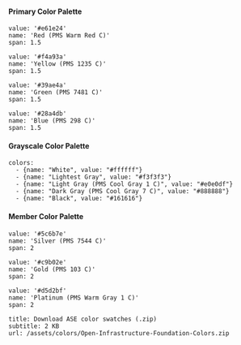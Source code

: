 #### **Primary Color Palette**  

```color
value: '#e61e24'
name: 'Red (PMS Warm Red C)'
span: 1.5
```
```color
value: '#f4a93a'
name: 'Yellow (PMS 1235 C)'
span: 1.5
```
```color
value: '#39ae4a'
name: 'Green (PMS 7481 C)'
span: 1.5
```
```color
value: '#28a4db'
name: 'Blue (PMS 298 C)'
span: 1.5
```

#### **Grayscale Color Palette**  

```color-palette
colors:
  - {name: "White", value: "#ffffff"}
  - {name: "Lightest Gray", value: "#f3f3f3"}
  - {name: "Light Gray (PMS Cool Gray 1 C)", value: "#e0e0df"}
  - {name: "Dark Gray (PMS Cool Gray 7 C)", value: "#888888"}
  - {name: "Black", value: "#161616"}
```

#### **Member Color Palette**  

```color
value: '#5c6b7e'
name: 'Silver (PMS 7544 C)'
span: 2
```
```color
value: '#c9b02e'
name: 'Gold (PMS 103 C)'
span: 2
```
```color
value: '#d5d2bf'
name: 'Platinum (PMS Warm Gray 1 C)'
span: 2
```

```download
title: Download ASE color swatches (.zip)
subtitle: 2 KB
url: /assets/colors/Open-Infrastructure-Foundation-Colors.zip
```